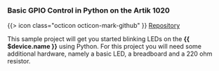 ### Basic GPIO Control in Python on the Artik 1020

{{> icon class="octicon octicon-mark-github" }}
[Repository](https://github.com/resin-io-projects/artik-gpio-python)

This sample project will get you started blinking LEDs on the **{{ $device.name }}** using Python. For this project you will need some additional hardware, namely a basic LED, a breadboard and a 220 ohm resistor.
